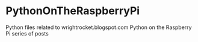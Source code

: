 PythonOnTheRaspberryPi
======================

Python files related to wrightrocket.blogspot.com Python on the Raspberry Pi series of posts